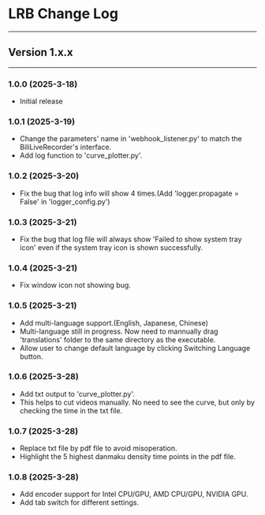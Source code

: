 # LRB Change Log

**********

## Version 1.x.x

**********

### 1.0.0 (2025-3-18)
- Initial release

### 1.0.1 (2025-3-19)
- Change the parameters' name in 'webhook_listener.py' to match the BiliLiveRecorder's interface.
- Add log function to 'curve_plotter.py'.

### 1.0.2 (2025-3-20)
- Fix the bug that log info will show 4 times.(Add 'logger.propagate = False' in 'logger_config.py')

### 1.0.3 (2025-3-21)
- Fix the bug that log file will always show 'Failed to show system tray icon' even if the system tray icon is shown successfully.

### 1.0.4 (2025-3-21)
- Fix window icon not showing bug.

### 1.0.5 (2025-3-21)
- Add multi-language support.(English, Japanese, Chinese)
- Multi-language still in progress. Now need to mannually drag 'translations' folder to the same directory as the executable.
- Allow user to change default language by clicking Switching Language button.

### 1.0.6 (2025-3-28)
- Add txt output to 'curve_plotter.py'.
- This helps to cut videos manually. No need to see the curve, but only by checking the time in the txt file.

### 1.0.7 (2025-3-28)
- Replace txt file by pdf file to avoid misoperation.
- Highlight the 5 highest danmaku density time points in the pdf file.

### 1.0.8 (2025-3-28)
- Add encoder support for Intel CPU/GPU, AMD CPU/GPU, NVIDIA GPU.
- Add tab switch for different settings.